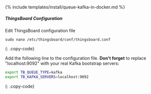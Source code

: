 {% include templates/install/queue-kafka-in-docker.md %}

##### ThingsBoard Configuration

Edit ThingsBoard configuration file

```text
sudo nano /etc/thingsboard/conf/thingsboard.conf
```
{: .copy-code}

Add the following line to the configuration file. **Don't forget** to replace "localhost:9092" with your real Kafka bootstrap servers:

```bash
export TB_QUEUE_TYPE=kafka
export TB_KAFKA_SERVERS=localhost:9092
```
{: .copy-code}